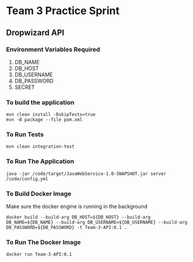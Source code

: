 # Team 3 Practice Sprint

## Dropwizard API

### Environment Variables Required
1. DB_NAME
2. DB_HOST
3. DB_USERNAME
4. DB_PASSWORD
5. SECRET

### To build the application

```
mvn clean install -DskipTests=true
mvn -B package --file pom.xml
```

### To Run Tests
`mvn clean integration-test`

### To Run The Application
`java -jar /code/target/JavaWebService-1.0-SNAPSHOT.jar server /code/config.yml`

### To Build Docker Image

Make sure the docker engine is running in the background

`docker build --build-arg DB_HOST=${DB_HOST} --build-arg DB_NAME=${DB_NAME} --build-arg DB_USERNAME=${DB_USERNAME} --build-arg DB_PASSWORD=${DB_PASSWORD} -t Team-3-API:0.1 .`

### To Run The Docker Image
`docker run Team-3-API:0.1`
